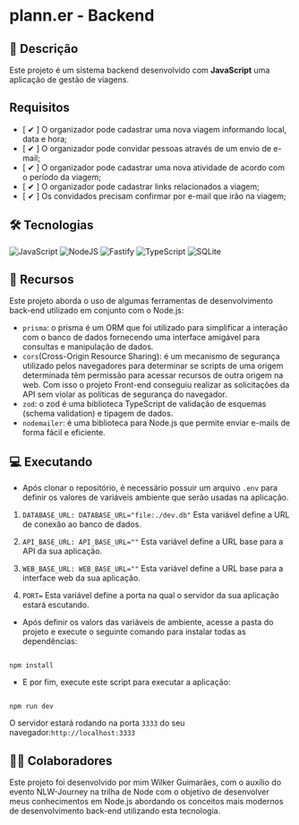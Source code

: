 # plann.er - Backend

## 📃 Descrição

Este projeto é um sistema backend desenvolvido com **JavaScript** uma aplicação de gestão de viagens.

## Requisitos

- [ ✔ ] O organizador pode cadastrar uma nova viagem informando local, data e hora;
- [ ✔ ] O organizador pode convidar pessoas através de um envio de e-mail;
- [ ✔ ] O organizador pode cadastrar uma nova atividade de acordo com o período da viagem;
- [ ✔ ] O organizador pode cadastrar links relacionados a viagem;
- [ ✔ ] Os convidados precisam confirmar por e-mail que irão na viagem;

## 🛠 Tecnologias

![JavaScript](https://img.shields.io/badge/javascript-%23323330.svg?style=for-the-badge&logo=javascript&logoColor=%23F7DF1E) ![NodeJS](https://img.shields.io/badge/node.js-6DA55F?style=for-the-badge&logo=node.js&logoColor=white) ![Fastify](https://img.shields.io/badge/fastify-%23000000.svg?style=for-the-badge&logo=fastify&logoColor=white) ![TypeScript](https://img.shields.io/badge/typescript-%23007ACC.svg?style=for-the-badge&logo=typescript&logoColor=white) ![SQLite](https://img.shields.io/badge/sqlite-%2307405e.svg?style=for-the-badge&logo=sqlite&logoColor=white)

## 🧰 Recursos

Este projeto aborda o uso de algumas ferramentas de desenvolvimento back-end utilizado em conjunto com o Node.js:

- `prisma`: o prisma é um ORM que foi utilizado para simplificar a interação com o banco de dados fornecendo uma interface amigável para consultas e manipulação de dados.
- `cors`(Cross-Origin Resource Sharing): é um mecanismo de segurança utilizado pelos navegadores para determinar se scripts de uma origem determinada têm permissão para acessar recursos de outra origem na web. Com isso o projeto Front-end conseguiu realizar as solicitações da API sem violar as políticas de segurança do navegador.
- `zod`: o zod é uma biblioteca TypeScript de validação de esquemas (schema validation) e tipagem de dados.
- `nodemailer`: é uma biblioteca para Node.js que permite enviar e-mails de forma fácil e eficiente.

## 💻 Executando

- Após clonar o repositório, é necessário possuir um arquivo `.env` para definir os valores de variáveis ambiente que serão usadas na aplicação.

1. `DATABASE_URL: DATABASE_URL="file:./dev.db"`
   Esta variável define a URL de conexão ao banco de dados.

2. `API_BASE_URL: API_BASE_URL=""`
   Esta variável define a URL base para a API da sua aplicação.

3. `WEB_BASE_URL: WEB_BASE_URL=""`
   Esta variável define a URL base para a interface web da sua aplicação.

4. `PORT=`
   Esta variável define a porta na qual o servidor da sua aplicação estará escutando.

- Após definir os valors das variáveis de ambiente, acesse a pasta do projeto e execute o seguinte comando para instalar todas as dependências:

```

npm install

```

- E por fim, execute este script para executar a aplicação:

```

npm run dev

```

O servidor estará rodando na porta `3333` do seu navegador:`http://localhost:3333`

## 🙋‍♂️ Colaboradores

Este projeto foi desenvolvido por mim Wilker Guimarães, com o auxílio do evento NLW-Journey na trilha de Node com o objetivo de desenvolver meus conhecimentos em Node.js abordando os conceitos mais modernos de desenvolvimento back-end utilizando esta tecnologia.

